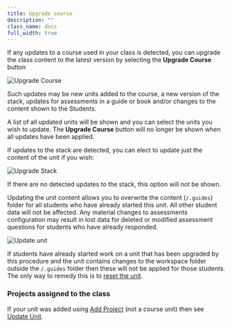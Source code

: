 ```yaml
---
title: Upgrade course
description: ""
class_name: docs
full_width: true
---
```


If any updates to a course used in your class is detected, you can upgrade the class content to the latest version by selecting the **Upgrade Course** button

<img alt="Upgrade Course" src="/img/docs/class_administration/upgradecourse.png" class="simple"/>

Such updates may be new units added to the course, a new version of the stack, updates for assessments in a guide or book and/or changes to the content shown to the Students.

A list of all updated units will be shown and you can select the units you wish to update. The **Upgrade Course** button will no longer be shown when all updates have been applied.

If updates to the stack are detected, you can elect to update just the content of the unit if you wish:

<img alt="Upgrade Stack" src="/img/docs/class_administration/stackupdated.png" class="simple"/>

If there are no detected updates to the stack, this option will not be shown.

Updating the unit content allows you to overwrite the content (`/.guides`) folder for all students who have already started this unit. All other student data will not be affected. Any material changes to assessments configuration may result in lost data for deleted or modified assessment questions for students who have already responded.

<img alt="Update unit" src="/img/docs/class_administration/updateunit.png" class="simple"/>

If students have already started work on a unit that has been upgraded by this procedure and the unit contains changes to the workspace folder outside the `/.guides` folder then these will not be applied for those students. The only way to remedy this is to [reset the unit](/docs/classes/unitmanagement/settings-info/reset-unit/).


### Projects assigned to the class
If your unit was added using [Add Project](/docs/classes/unitmanagement/assign-project) (not a course unit) then see [Update Unit](/docs/classes/unitmanagement/settings-info/updateunit/).


